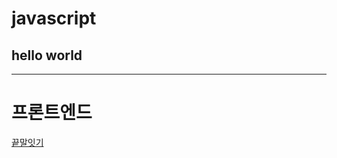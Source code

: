 # javascript
## hello world

----
# 프론트엔드

<a href="https://magracarta.github.io/javascript/%EB%81%9D%EB%A7%90%EC%9E%87%EA%B8%B0/index.html" target="_blank">끝말잇기</a>
